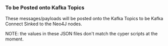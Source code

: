 ### To be Posted onto Kafka Topics

These messages/payloads will be posted onto the Kafka Topics to be Kafka Connect Sinked to the Neo4J nodes.

NOTE: the values in these JSON files don't match the cyper scripts at the moment.